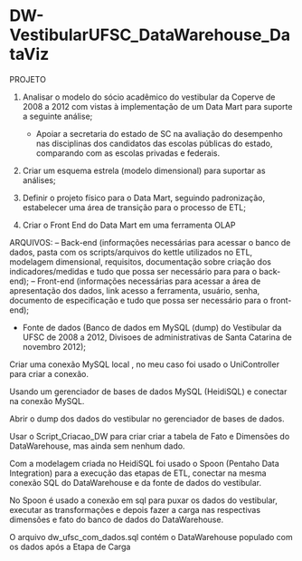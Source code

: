 # DW-VestibularUFSC_DataWarehouse_DataViz

PROJETO
1. Analisar o modelo do sócio acadêmico do vestibular da Coperve de
2008 a 2012 com vistas à implementação de um Data Mart para
suporte a seguinte análise;

	- Apoiar a secretaria do estado de SC na avaliação do desempenho nas disciplinas dos
	  candidatos das escolas públicas do estado, comparando com as escolas privadas e
	  federais.

2. Criar um esquema estrela (modelo dimensional) para suportar as
análises;

3. Definir o projeto físico para o Data Mart, seguindo padronização,
estabelecer uma área de transição para o processo de ETL;

4. Criar o Front End do Data Mart em uma ferramenta OLAP

ARQUIVOS:
– Back-end (informações necessárias para acessar o banco de dados, pasta com os
scripts/arquivos do kettle utilizados no ETL, modelagem dimensional, requisitos,
documentação sobre criação dos indicadores/medidas e tudo que possa ser
necessário para para o back-end);
– Front-end (informações necessárias para acessar a área de apresentação dos
dados, link acesso a ferramenta, usuário, senha, documento de especificação e tudo
que possa ser necessário para o front-end);
- Fonte de dados (Banco de dados em MySQL (dump) do Vestibular da UFSC de 2008 a 2012, Divisoes de administrativas de Santa Catarina de novembro 2012);



Criar uma conexão MySQL local , no meu caso foi usado o UniController para criar a conexão.

Usando um gerenciador de bases de dados MySQL (HeidiSQL)  e conectar na conexão MySQL.

Abrir o dump dos dados do vestibular no gerenciador de bases de dados.

Usar o Script_Criacao_DW para criar criar a tabela de Fato e Dimensões do DataWarehouse, mas ainda sem nenhum dado.

Com a modelagem criada no HeidiSQL foi usado o Spoon (Pentaho Data Integration) para a execução das etapas de ETL, conectar na mesma conexão SQL do DataWarehouse e da fonte de dados do vestibular.

No Spoon é usado a conexão em sql para puxar os dados do vestibular, executar as transformações e depois fazer a carga nas respectivas dimensões e fato do banco de dados do DataWarehouse.

O arquivo dw_ufsc_com_dados.sql contém o DataWarehouse populado com os dados após a Etapa de Carga


